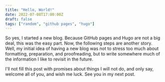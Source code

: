 ```yaml
---
title: "Hello, World!"
date: 2022-07-08T17:00:00Z
draft: false
tags: ["random", "github pages", "hugo"]
---
```


So yes, I started a new blog. Because GitHub pages and Hugo are not a big deal, this was the easy
part. Now, the following steps are another story. Well, my initial idea of having a new blog was
not to stress too much about formatting, preparation, and proofreading, but to write somewhere much
of the information I like to revisit in the future.

I'll not fill this post with promises about things I will not do, and only say, welcome all of you,
and wish me luck. See you in my next post.

[gh-p]: https://pages.github.com/
[hugo]: https://gohugo.io/
